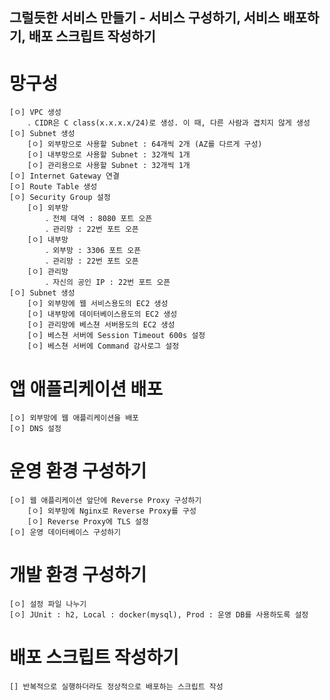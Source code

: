 ## 그럴듯한 서비스 만들기 - 서비스 구성하기, 서비스 배포하기, 배포 스크립트 작성하기

# 망구성
    [ㅇ] VPC 생성  
        ．CIDR은 C class(x.x.x.x/24)로 생성. 이 때, 다른 사람과 겹치지 않게 생성
    [ㅇ] Subnet 생성 
        [ㅇ] 외부망으로 사용할 Subnet : 64개씩 2개 (AZ를 다르게 구성) 
        [ㅇ] 내부망으로 사용할 Subnet : 32개씩 1개 
        [ㅇ] 관리용으로 사용할 Subnet : 32개씩 1개 
    [ㅇ] Internet Gateway 연결
    [ㅇ] Route Table 생성  
    [ㅇ] Security Group 설정  
        [ㅇ] 외부망 
            ．전체 대역 : 8080 포트 오픈
            ．관리망 : 22번 포트 오픈
        [ㅇ] 내부망
            ．외부망 : 3306 포트 오픈
            ．관리망 : 22번 포트 오픈
        [ㅇ] 관리망 
            ．자신의 공인 IP : 22번 포트 오픈
    [ㅇ] Subnet 생성 
        [ㅇ] 외부망에 웹 서비스용도의 EC2 생성
        [ㅇ] 내부망에 데이터베이스용도의 EC2 생성
        [ㅇ] 관리망에 베스쳔 서버용도의 EC2 생성
        [ㅇ] 베스쳔 서버에 Session Timeout 600s 설정
        [ㅇ] 베스쳔 서버에 Command 감사로그 설정

# 앱 애플리케이션 배포
    [ㅇ] 외부망에 웹 애플리케이션을 배포
    [ㅇ] DNS 설정

# 운영 환경 구성하기
    [ㅇ] 웹 애플리케이션 앞단에 Reverse Proxy 구성하기
        [ㅇ] 외부망에 Nginx로 Reverse Proxy를 구성
        [ㅇ] Reverse Proxy에 TLS 설정
    [ㅇ] 운영 데이터베이스 구성하기
# 개발 환경 구성하기
    [ㅇ] 설정 파일 나누기
    [ㅇ] JUnit : h2, Local : docker(mysql), Prod : 운영 DB를 사용하도록 설정

# 배포 스크립트 작성하기 
    [] 반복적으로 실행하더라도 정상적으로 배포하는 스크립트 작성 